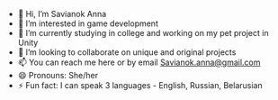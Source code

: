 - 👋 Hi, I’m Savianok Anna
- 👀 I’m interested in game development
- 🌱 I’m currently studying in college and working on my pet project in Unity
- 💞️ I’m looking to collaborate on unique and original projects
- 📫 You can reach me here or by email Savianok.anna@gmail.com
- 😄 Pronouns: She/her
- ⚡ Fun fact: I can speak 3 languages - English, Russian, Belarusian
